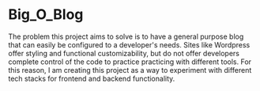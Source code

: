 # Big_O_Blog

The problem this project aims to solve is to have a general purpose blog that can easily be configured to a developer's needs. Sites like Wordpress offer styling and functional customizability, but do not offer developers complete control of the code to practice practicing with different tools. For this reason, I am creating this project as a way to experiment with different tech stacks for frontend and backend functionality. 

